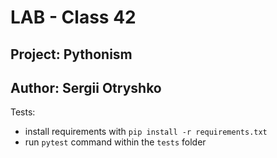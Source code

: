 # LAB - Class 42

## Project: Pythonism

## Author: Sergii Otryshko

Tests:

- install requirements with `pip install -r requirements.txt`
- run `pytest` command within the `tests` folder
